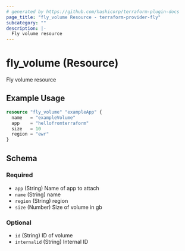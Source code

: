 ```yaml
---
# generated by https://github.com/hashicorp/terraform-plugin-docs
page_title: "fly_volume Resource - terraform-provider-fly"
subcategory: ""
description: |-
  Fly volume resource
---
```


# fly_volume (Resource)

Fly volume resource

## Example Usage

```terraform
resource "fly_volume" "exampleApp" {
  name   = "exampleVolume"
  app    = "hellofromterraform"
  size   = 10
  region = "ewr"
}
```

<!-- schema generated by tfplugindocs -->
## Schema

### Required

- `app` (String) Name of app to attach
- `name` (String) name
- `region` (String) region
- `size` (Number) Size of volume in gb

### Optional

- `id` (String) ID of volume
- `internalid` (String) Internal ID


